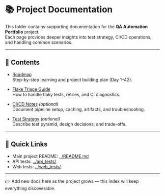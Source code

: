 # 📚 Project Documentation

This folder contains supporting documentation for the **QA Automation Portfolio** project.  
Each page provides deeper insights into test strategy, CI/CD operations, and handling common scenarios.

---

## 📖 Contents

- [Roadmap](roadmap.md)  
  Step-by-step learning and project building plan (Day 1–42).

- [Flake Triage Guide](flake-triage.md)  
  How to handle flaky tests, retries, and CI diagnostics.

- [CI/CD Notes](ci-cd.md) _(optional)_  
  Document pipeline setup, caching, artifacts, and troubleshooting.

- [Test Strategy](strategy.md) _(optional)_  
  Describe test pyramid, design decisions, and trade-offs.

---

## 🔗 Quick Links

- Main project README: [../README.md](../README.md)  
- API tests: [../api_tests/](../api_tests/)  
- Web tests: [../web_tests/](../web_tests/)  

---

👉 Add new docs here as the project grows — this index will keep everything discoverable.
